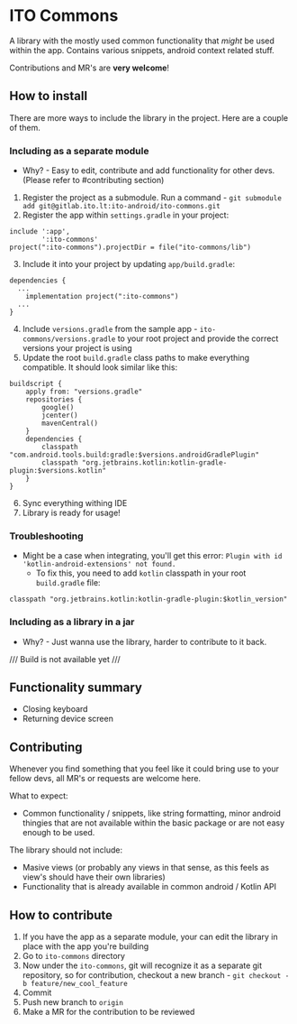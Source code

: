 # ITO Commons

A library with the mostly used common functionality that *might* be used within the app. Contains various snippets, android context related stuff. 

Contributions and MR's are **very welcome**!

## How to install
There are more ways to include the library in the project. Here are a couple of them.

### Including as a separate module
- Why? - Easy to edit, contribute and add functionality for other devs. (Please refer to #contributing section)
1. Register the project as a submodule. Run a command - `git submodule add git@gitlab.ito.lt:ito-android/ito-commons.git`
2. Register the app within `settings.gradle` in your project:
```
include ':app',
        ':ito-commons'
project(":ito-commons").projectDir = file("ito-commons/lib")
```
3. Include it into your project by updating `app/build.gradle`:
```
dependencies {
  ...
    implementation project(":ito-commons")
  ...
}
```

4. Include `versions.gradle` from the sample app - `ito-commons/versions.gradle` to your root project and provide the correct versions your project is using
5. Update the root `build.gradle` class paths to make everything compatible. It should look similar like this:

```
buildscript {
    apply from: "versions.gradle"
    repositories {
        google()
        jcenter()
        mavenCentral()
    }
    dependencies {
        classpath "com.android.tools.build:gradle:$versions.androidGradlePlugin"
        classpath "org.jetbrains.kotlin:kotlin-gradle-plugin:$versions.kotlin"
    }
}
```

6. Sync everything withing IDE
7. Library is ready for usage!

### Troubleshooting

- Might be a case when integrating, you'll get this error: `Plugin with id 'kotlin-android-extensions' not found.`
  - To fix this, you need to add `kotlin` classpath in your root `build.gradle` file: 

```
classpath "org.jetbrains.kotlin:kotlin-gradle-plugin:$kotlin_version"
```

### Including as a library in a jar
- Why? - Just wanna use the library, harder to contribute to it back.

/// Build is not available yet ///

## Functionality summary
- Closing keyboard
- Returning device screen

## Contributing
Whenever you find something that you feel like it could bring use to your fellow devs, all MR's or requests are welcome here. 

What to expect:
- Common functionality / snippets, like string formatting, minor android thingies that are not available within the basic package or are not easy enough to be used. 

The library should not include: 
- Masive views (or probably any views in that sense, as this feels as view's should have their own libraries)
- Functionality that is already available in common android / Kotlin API

## How to contribute
1. If you have the app as a separate module, your can edit the library in place with the app you're building
2. Go to `ito-commons` directory
3. Now under the `ito-commons`, git will recognize it as a separate git repository, so for contribution, checkout a new branch - `git checkout -b feature/new_cool_feature`
4. Commit
5. Push new branch to `origin`
6. Make a MR for the contribution to be reviewed
